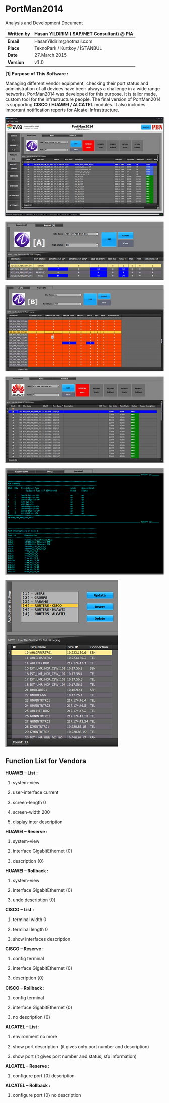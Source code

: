 # PortMan2014


Analysis and Development Document

| **Written by** | Hasan YILDIRIM ( SAP/NET Consultant) \@ **PIA** |
|----------------|-------------------------------------------------|
| **Email**      | HasanYildirim\@hotmail.com                      |
| **Place**      | TeknoPark / Kurtkoy / İSTANBUL                  |
| **Date**       | 27.March.2015                                   |
| **Version**    | v1.0                                            |

**[1] Purpose of This Software :**

Managing different vendor equipment, checking their port status and
administration of all devices have been always a challenge in a wide range
networks. PortMan2014 was developed for this purpose. It is tailor made, custom
tool for the infrastructure people. The final version of PortMan2014 is
supporting **CISCO / HUAWEI / ALCATEL** modules. It also includes important
notification reports for Alcatel Infrastructure.

![cid:image002.jpg\@01D01ACE.24C26850](media/c85d093244e480792715fc13b1277cb0.jpg)

![cid:image003.png\@01D01ACC.DFED3620](media/db3bbcc38691380f32ce1f35ec369bb3.png)

![cid:image005.jpg\@01D01ACE.24C26850](media/dd0fb85a94ba0280fc40a08fece0e8ad.jpg)

![cid:image007.jpg\@01D01ACE.24C26850](media/aa935a0f46ee8adabe9683ee28cada7d.jpg)

![cid:image013.png\@01D01ACE.18CAE680](media/9d17ef11b59e323fe618a94cf7a74ac2.png)

![cid:image009.png\@01D01ACE.24C26850](media/46a3931c90de55ee001fab5857d9a049.png)


## Function List for Vendors


**HUAWEI – List :**

1) system-view

2) user-interface current

3) screen-length 0

4) screen-width 200

5) display inter description

**HUAWEI – Reserve :**

1) system-view

2) interface GigabitEthernet {0}

3) description {0}

**HUAWEI – Rollback :**

1) system-view

2) interface GigabitEthernet {0}

3) undo description {0}

**CISCO – List :**

1) terminal width 0

2) terminal length 0

3) show interfaces description

**CISCO – Reserve :**

1) config terminal

2) interface GigabitEthernet {0}

3) description {0}

**CISCO – Rollback :**

1) config terminal

2) interface GigabitEthernet {0}

3) no description {0}

**ALCATEL – List :**

1) environment no more

2) show port description  (it gives only port number and description)

3) show port (it gives port number and status, sfp information)

**ALCATEL – Reserve :**

1) configure port {0} description

**ALCATEL – Rollback :**

1) configure port {0} no description